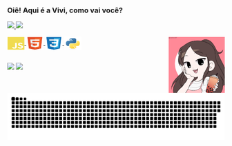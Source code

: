 ### Oiê! Aqui é a Vivi, como vai você?
  <a href="https://github.com/vitoriadevalois">
  <img height="165em" src="https://github-readme-stats.vercel.app/api?username=vitoriadevalois&show_icons=true&theme=monokai&include_all_commits=true&count_private=true"/>
  <img height="165em" src="https://github-readme-stats.vercel.app/api/top-langs/?username=vitoriadevalois&layout=compact&langs_count=7&theme=monokai"/>
<div style="display: inline_block"><br>
  <img align="center" alt="Vivi-Js" height="30" width="40" src="https://raw.githubusercontent.com/devicons/devicon/master/icons/javascript/javascript-plain.svg">
  <img align="center" alt="Vivi-HTML" height="30" width="40" src="https://raw.githubusercontent.com/devicons/devicon/master/icons/html5/html5-original.svg">
  <img align="center" alt="Vivi-CSS" height="30" width="40" src="https://raw.githubusercontent.com/devicons/devicon/master/icons/css3/css3-original.svg">
  <img align="center" alt="Vivi-Python" height="30" width="40" src="https://raw.githubusercontent.com/devicons/devicon/master/icons/python/python-original.svg">
  <img align="right" alt="Vivi-icon" src="/imageicon.png">
</div>
  
  ##
 
<div> 
  <a href="https://instagram.com/vitoriadevalois" target="_blank"><img src="https://img.shields.io/badge/-Instagram-%23E4405F?style=for-the-badge&logo=instagram&logoColor=white" target="_blank"></a> 
  <a href="https://www.linkedin.com/in/vitoriadevalois" target="_blank"><img src="https://img.shields.io/badge/-LinkedIn-%230077B5?style=for-the-badge&logo=linkedin&logoColor=white" target="_blank"></a> 
  
  ![Snake animation](https://github.com/vitoriadevalois/vitoriadevalois/blob/output/github-contribution-grid-snake.svg)
 
</div>
